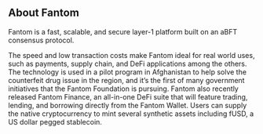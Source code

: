 ## About Fantom
Fantom is a fast, scalable, and secure layer-1 platform built on an aBFT consensus protocol.

The speed and low transaction costs make Fantom ideal for real world uses, such as payments, supply chain, and DeFi applications among the others.
The technology is used in a pilot program in Afghanistan to help solve the counterfeit drug issue in the region, and it’s the first of many government initiatives that the Fantom Foundation is pursuing.
Fantom also recently released Fantom Finance, an all-in-one DeFi suite that will feature trading, lending, and borrowing directly from the Fantom Wallet. Users can supply the native cryptocurrency to mint several synthetic assets including fUSD, a US dollar pegged stablecoin.
